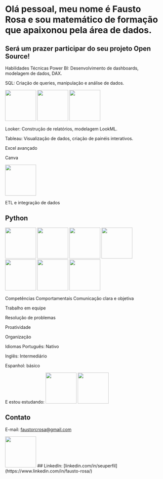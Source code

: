 # Olá pessoal, meu nome é Fausto Rosa e sou matemático de formação que apaixonou pela área de dados.

## Será um prazer participar do seu projeto Open Source!
       

Habilidades Técnicas
Power BI: Desenvolvimento de dashboards, modelagem de dados, DAX.

SQL: Criação de queries, manipulação e análise de dados.

<img src="https://cdn.jsdelivr.net/gh/devicons/devicon@latest/icons/sqldeveloper/sqldeveloper-original.svg" width="100" height="100" />
<img src="https://cdn.jsdelivr.net/gh/devicons/devicon@latest/icons/sqlite/sqlite-original.svg" width="100" height="100"  />
<img src="https://cdn.jsdelivr.net/gh/devicons/devicon@latest/icons/azuresqldatabase/azuresqldatabase-original.svg" width="100" height="100"  />
          
          
          

Looker: Construção de relatórios, modelagem LookML.

Tableau: Visualização de dados, criação de painéis interativos.

Excel avançado

Canva 

<img src="https://cdn.jsdelivr.net/gh/devicons/devicon@latest/icons/canva/canva-original.svg" width="100" height="100"/>
          
          
ETL e integração de dados

## Python

<img src="https://cdn.jsdelivr.net/gh/devicons/devicon@latest/icons/pandas/pandas-original.svg" width="100" height="100" />
<img src="https://cdn.jsdelivr.net/gh/devicons/devicon@latest/icons/python/python-original.svg" width="100" height="100" />
<img src="https://cdn.jsdelivr.net/gh/devicons/devicon@latest/icons/matplotlib/matplotlib-original.svg" width="100" height="100" />
<img src="https://cdn.jsdelivr.net/gh/devicons/devicon@latest/icons/numpy/numpy-original-wordmark.svg" width="100" height="100" />
<img src="https://cdn.jsdelivr.net/gh/devicons/devicon@latest/icons/plotly/plotly-original.svg" width="100" height="100" />
<img src="https://cdn.jsdelivr.net/gh/devicons/devicon@latest/icons/stackoverflow/stackoverflow-original.svg" width="100" height="100" />
          
          
          
          
          

<img src="https://cdn.jsdelivr.net/gh/devicons/devicon@latest/icons/github/github-original.svg" width="100" height="100"/>

                   
Competências Comportamentais
Comunicação clara e objetiva

Trabalho em equipe

Resolução de problemas

Proatividade

Organização

Idiomas
Português: Nativo

Inglês: Intermediário

Espanhol: básico

E estou estudando:
<img src="https://cdn.jsdelivr.net/gh/devicons/devicon@latest/icons/googlecloud/googlecloud-original.svg" width="100" height="100" />
<img src="https://cdn.jsdelivr.net/gh/devicons/devicon@latest/icons/google/google-original.svg" width="100" height="100"/>
                    
## Contato
E-mail: faustorcrosa@gmail.com

<img src="https://cdn.jsdelivr.net/gh/devicons/devicon@latest/icons/linkedin/linkedin-original-wordmark.svg" width="100" height="100"/>
## LinkedIn: [linkedin.com/in/seuperfil](https://www.linkedin.com/in/fausto-rosa/)

          
          
